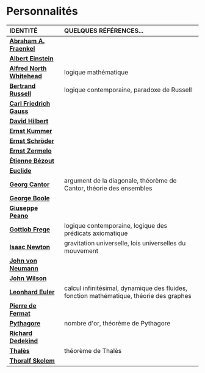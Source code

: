 # Personnalités

|IDENTITÉ|QUELQUES RÉFÉRENCES...|
|:--|:--|
|[**Abraham A. Fraenkel**](https://fr.wikipedia.org/wiki/Abraham_Adolf_Fraenkel)||
|[**Albert Einstein**](https://fr.wikipedia.org/wiki/Albert_Einstein)||
|[**Alfred North Whitehead**](https://fr.wikipedia.org/wiki/Alfred_North_Whitehead)|logique mathématique|
|[**Bertrand Russell**](https://fr.wikipedia.org/wiki/Bertrand_Russell)|logique contemporaine, paradoxe de Russell|
|[**Carl Friedrich Gauss**](https://fr.wikipedia.org/wiki/Carl_Friedrich_Gauss)||
|[**David Hilbert**](https://fr.wikipedia.org/wiki/David_Hilbert)||
|[**Ernst Kummer**](https://fr.wikipedia.org/wiki/Ernst_Kummer)||
|[**Ernst Schröder**](https://fr.wikipedia.org/wiki/Ernst_Schr%C3%B6der)||
|[**Ernst Zermelo**](https://fr.wikipedia.org/wiki/Ernst_Zermelo)||
|[**Étienne Bézout**](https://fr.wikipedia.org/wiki/%C3%89tienne_B%C3%A9zout)||
|[**Euclide**](https://fr.wikipedia.org/wiki/Euclide)||
|[**Georg Cantor**](https://fr.wikipedia.org/wiki/Georg_Cantor)|argument de la diagonale, théorème de Cantor, théorie des ensembles|
|[**George Boole**](https://fr.wikipedia.org/wiki/George_Boole)||
|[**Giuseppe Peano**](https://fr.wikipedia.org/wiki/Giuseppe_Peano)||
|[**Gottlob Frege**](https://fr.wikipedia.org/wiki/Gottlob_Frege)|logique contemporaine, logique des prédicats axiomatique|
|[**Isaac Newton**](https://fr.wikipedia.org/wiki/Isaac_Newton)|gravitation universelle, lois universelles du mouvement|
|[**John von Neumann**](https://fr.wikipedia.org/wiki/John_von_Neumann)||
|[**John Wilson**](https://fr.wikipedia.org/wiki/John_Wilson_(math%C3%A9maticien))||
|[**Leonhard Euler**](https://fr.wikipedia.org/wiki/Leonhard_Euler)|calcul infinitésimal, dynamique des fluides, fonction mathématique, théorie des graphes|
|[**Pierre de Fermat**](https://fr.wikipedia.org/wiki/Pierre_de_Fermat)||
|[**Pythagore**](https://fr.wikipedia.org/wiki/Pythagore)|nombre d'or, théorème de Pythagore|
|[**Richard Dedekind**](https://fr.wikipedia.org/wiki/Richard_Dedekind)||
|[**Thalès**](https://fr.wikipedia.org/wiki/Thal%C3%A8s)|théorème de Thalès|
|[**Thoralf Skolem**](https://fr.wikipedia.org/wiki/Thoralf_Skolem)||
